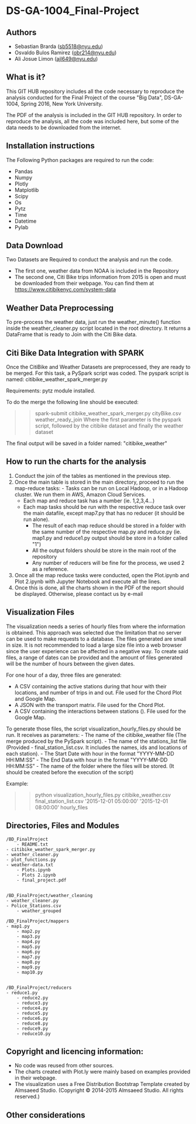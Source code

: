 # DS-GA-1004_Final-Project

Authors
-------
- Sebastian Brarda (sb5518@nyu.edu)
- Osvaldo Bulos Ramirez (obr214@nyu.edu)
- Ali Josue Limon (ajl649@nyu.edu)


What is it?
-----------
This GIT HUB repository includes all the code necessary to reproduce the analysis conducted for the Final Project of the course "Big Data", DS-GA-1004, Spring 2016, New York University.

The PDF of the analysis is included in the GIT HUB repository. In order to reproduce the analysis, all the code was included here, but some of the data needs to be downloaded from the internet.


Installation instructions
-------------------------

The Following Python packages are required to run the code:

- Pandas
- Numpy 
- Plotly
- Matplotlib
- Scipy
- Os
- Pytz
- Time
- Datetime
- Pylab


Data Download
-------------

Two Datasets are Required to conduct the analysis and run the code.

- The first one, weather data from NOAA is included in the Repository
- The second one, Citi Bike trips information from 2015 is open and must be downloaded from their webpage.
You can find them at https://www.citibikenyc.com/system-data

Weather Data Preprocessing
--------------------------
To pre-process the weather data, just run the weather_minute() function inside the weather_cleaner.py script located in the root directory. It returns a DataFrame that is ready to Join with the Citi Bike data.

Citi Bike Data Integration with SPARK
-------------------------

Once the CitiBike and Weather Datasets are preprocessed, they are ready to be merged.
For this task, a PySpark script was coded.
The pyspark script is named: citibike_weather_spark_merger.py

Requirements:
    pytz module installed.

To do the merge the following line should be executed:
>> spark-submit citibike_weather_spark_merger.py cityBike.csv weather_ready_join
Where the first parameter is the pyspark script, followed by the citibike dataset and finally the weather dataset

The final output will be saved in a folder named: "citibike_weather"

How to run the charts for the analysis
--------------------------------------

1) Conduct the join of the tables as mentioned in the previous step.
2) Once the main table is stored in the main directory, proceed to run the map-reduce tasks:
        - Tasks can be run on Local Hadoop, or in a Hadoop cluster. We run them in AWS, Amazon Cloud Services.
	- Each map and reduce task has a number (ie. 1,2,3,4...)
	- Each map tasks should be run with the respective reduce task over the main datafile, except map7.py that has no reducer (it should be run alone).
        - The result of each map reduce should be stored in a folder with the same number of the respective map.py and reduce.py (ie. map1.py and reduce1.py output should be store in a folder called "1")
        - All the output folders should be store in the main root of the repository
        - Any number of reducers will be fine for the process, we used 2 as a reference.
3) Once all the map reduce tasks were conducted, open the Plot.ipynb and Plot 2.ipynb with Jupyter Notebook and execute all the lines.
4) Once this is done, all the charts shown in the PDF of the report should be displayed. Otherwise, please contact us by e-mail

Visualization Files
--------------------------------------
The visualization needs a series of hourly files from where the information is obtained.
This approach was selected due the limitation that no server can be used to make requests to a database.
The files generated are small in size. It is not recommended to load a large size file into a web browser since the user experience can be affected in a negative way.
To create said files, a range of dates can be provided and the amount of files generated will be the number of hours between the given dates.

For one hour of a day, three files are generated:
- A CSV containing the active stations during that hour with their locations, and number of trips in and out. File used for the Chord Plot and Google Map.
- A JSON with the transport matrix. File used for the Chord Plot.
- A CSV containing the interactions between stations (). File used for the Google Map.


To generate those files, the script visualization_hourly_files.py should be run.
It receives as parameters:
    - The name of the citibike_weather file (The merge produced by the PySpark script).
    - The name of the stations_list file (Provided - final_station_list.csv. It includes the names, ids and locations of each station).
    - The Start Date with hour in the format "YYYY-MM-DD HH:MM:SS"
    - The End Data with hour in the format "YYYY-MM-DD HH:MM:SS"
    - The name of the folder where the files will be stored. (It should be created before the execution of the script)

Example:
>> python visualization_hourly_files.py citibike_weather.csv final_station_list.csv '2015-12-01 05:00:00' '2015-12-01 08:00:00' hourly_files

Directories, Files and Modules
------------------------------

	/BD_FinalProject
        - README.txt
    - citibike_weather_spark_merger.py
	- weather_cleaner.py
	- plot_functions.py
	- weather-data.txt
        - Plots.ipynb
        - Plots 2.ipynb
        - final_project.pdf

	
	/BD_FinalProject/weather_cleaning
	- weather_cleaner.py
	- Police_Stations.csv
        - weather_grouped

	/BD_FinalProject/mappers
	- map1.py
        - map2.py
        - map3.py
        - map4.py
        - map5.py
        - map6.py
        - map7.py
        - map8.py
        - map9.py
        - map10.py


	/BD_FinalProject/reducers
	- reduce1.py
        - reduce2.py
        - reduce3.py
        - reduce4.py
        - reduce5.py
        - reduce6.py
        - reduce8.py
        - reduce9.py
        - reduce10.py





Copyright and licencing information:
------------------------------------

- No code was reused from other sources.
- The charts created with Plot.ly were mainly based on examples provided in their webpage.
- The visualization uses a Free Distribution Bootstrap Template created by Almsaeed Studio. (Copyright © 2014-2015 Almsaeed Studio. All rights reserved.)

Other considerations
--------------------
